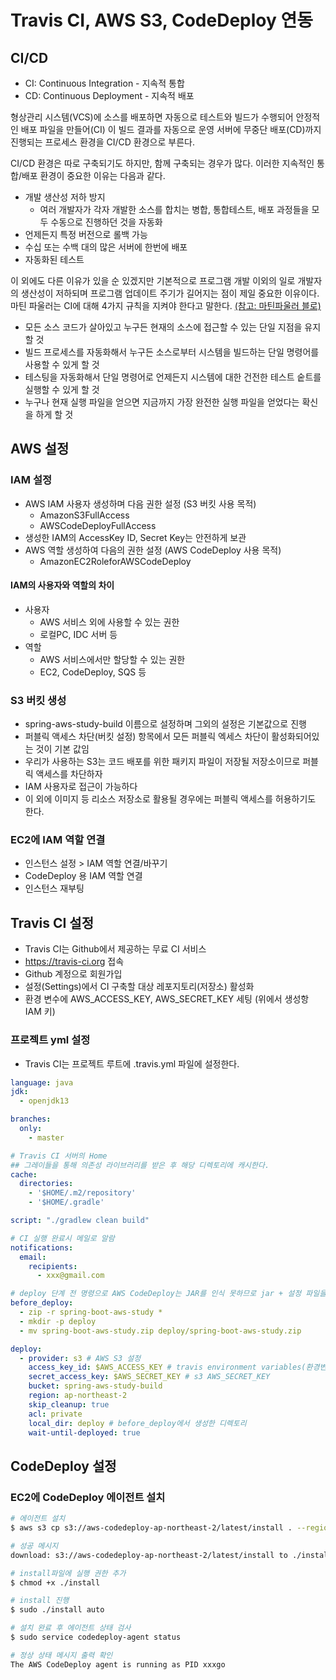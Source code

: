 # Travis CI, AWS S3, CodeDeploy 연동

## CI/CD
* CI: Continuous Integration - 지속적 통합
* CD: Continuous Deployment - 지속적 배포

형상관리 시스템(VCS)에 소스를 배포하면 자동으로 테스트와 빌드가 수행되어 안정적인 배포 파일을 만들어(CI) 이 빌드 결과를 자동으로 운영 서버에 무중단 배포(CD)까지 진행되는 프로세스 환경을 CI/CD 환경으로 부른다.

CI/CD 환경은 따로 구축되기도 하지만, 함께 구축되는 경우가 많다. 이러한 지속적인 통합/배포 환경이 중요한 이유는 다음과 같다.
* 개발 생산성 저하 방지
  * 여러 개발자가 각자 개발한 소스를 합치는 병합, 통합테스트, 배포 과정들을 모두 수동으로 진행하던 것을 자동화
* 언제든지 특정 버전으로 롤백 가능
* 수십 또는 수백 대의 많은 서버에 한번에 배포
* 자동화된 테스트

이 외에도 다른 이유가 있을 순 있겠지만 기본적으로 프로그램 개발 이외의 일로 개발자의 생산성이 저하되며 프로그램 업데이트 주기가 길어지는 점이 제일 중요한 이유이다.
마틴 파울러는 CI에 대해 4가지 규칙을 지켜야 한다고 말한다. [(참고: 마틴파울러 블로)](https://www.martinfowler.com/articles/originalContinuousIntegration.html)
* 모든 소스 코드가 살아있고 누구든 현재의 소스에 접근할 수 있는 단일 지점을 유지할 것
* 빌드 프로세스를 자동화해서 누구든 소스로부터 시스템을 빌드하는 단일 명령어를 사용할 수 있게 할 것
* 테스팅을 자동화해서 단일 명령어로 언제든지 시스템에 대한 건전한 테스트 숱트를 실행할 수 있게 할 것
* 누구나 현재 실행 파일을 얻으면 지금까지 가장 완전한 실행 파일을 얻었다는 확신을 하게 할 것

## AWS 설정

### IAM 설정
* AWS IAM 사용자 생성하며 다음 권한 설정 (S3 버킷 사용 목적)
  * AmazonS3FullAccess
  * AWSCodeDeployFullAccess
* 생성한 IAM의 AccessKey ID, Secret Key는 안전하게 보관
* AWS 역할 생성하여 다음의 권한 설정 (AWS CodeDeploy 사용 목적)
  * AmazonEC2RoleforAWSCodeDeploy
 
#### IAM의 사용자와 역할의 차이
* 사용자
    * AWS 서비스 외에 사용할 수 있는 권한
    * 로컬PC, IDC 서버 등
* 역할
    * AWS 서비스에서만 할당할 수 있는 권한
    * EC2, CodeDeploy, SQS 등

### S3 버킷 생성
* spring-aws-study-build 이름으로 설정하며 그외의 설정은 기본값으로 진행
* 퍼블릭 액세스 차단(버킷 설정) 항목에서 모든 퍼블릭 엑세스 차단이 활성화되어있는 것이 기본 값임
* 우리가 사용하는 S3는 코드 배포를 위한 패키지 파일이 저장될 저장소이므로 퍼블릭 액세스를 차단하자
* IAM 사용자로 접근이 가능하다
* 이 외에 이미지 등 리소스 저장소로 활용될 경우에는 퍼블릭 액세스를 허용하기도 한다.

### EC2에 IAM 역할 연결
* 인스턴스 설정 > IAM 역할 연결/바꾸기
* CodeDeploy 용 IAM 역할 연결
* 인스턴스 재부팅

## Travis CI 설정
* Travis CI는 Github에서 제공하는 무료 CI 서비스
* https://travis-ci.org 접속
* Github 계정으로 회원가입
* 설정(Settings)에서 CI 구축할 대상 레포지토리(저장소) 활성화
* 환경 변수에 AWS_ACCESS_KEY, AWS_SECRET_KEY 세팅 (위에서 생성항 IAM 키)

### 프로젝트 yml 설정
* Travis CI는 프로젝트 루트에 .travis.yml 파일에 설정한다.
```yml
language: java
jdk:
  - openjdk13

branches:
  only:
    - master

# Travis CI 서버의 Home
## 그레이들을 통해 의존성 라이브러리를 받은 후 해당 디렉토리에 캐시한다.
cache:
  directories:
    - '$HOME/.m2/repository'
    - '$HOME/.gradle'

script: "./gradlew clean build"

# CI 실행 완료시 메일로 알람
notifications:
  email:
    recipients:
      - xxx@gmail.com

# deploy 단계 전 명령으로 AWS CodeDeploy는 JAR를 인식 못하므로 jar + 설정 파일을 zip으로 압
before_deploy:
  - zip -r spring-boot-aws-study *
  - mkdir -p deploy
  - mv spring-boot-aws-study.zip deploy/spring-boot-aws-study.zip

deploy:
  - provider: s3 # AWS S3 설정
    access_key_id: $AWS_ACCESS_KEY # travis environment variables(환경변수)에 설정한 S3 AWS_ACCESS_KEY
    secret_access_key: $AWS_SECRET_KEY # s3 AWS_SECRET_KEY
    bucket: spring-aws-study-build
    region: ap-northeast-2
    skip_cleanup: true
    acl: private
    local_dir: deploy # before_deploy에서 생성한 디렉토리
    wait-until-deployed: true
```


## CodeDeploy 설정

### EC2에 CodeDeploy 에이전트 설치
```bash
# 에이전트 설치
$ aws s3 cp s3://aws-codedeploy-ap-northeast-2/latest/install . --region ap-northeast-2

# 성공 메시지
download: s3://aws-codedeploy-ap-northeast-2/latest/install to ./install

# install파일에 실행 권한 추가
$ chmod +x ./install

# install 진행
$ sudo ./install auto

# 설치 완료 후 에이전트 상태 검사
$ sudo service codedeploy-agent status

# 정상 상태 메시지 출력 확인
The AWS CodeDeploy agent is running as PID xxxgo
```



